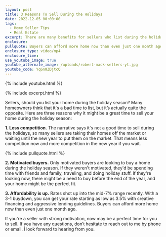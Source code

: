 ```yaml
---
layout: post
title: 3 Reasons To Sell During the Holidays
date: 2022-12-05 00:00:00
tags:
  - Home Seller Tips
  - Real Estate
excerpt: There are many benefits for sellers who list during the holiday season.
enclosure:
pullquote: Buyers can afford more home now than even just one month ago.
enclosure_type: video/mp4
enclosure_time:
use_youtube_image: true
youtube_alternate_image: /uploads/robert-mack-sellers-yt.jpg
youtube_code: YqGn0ZDjtcQ
---
```

{% include youtube.html %}

{% include excerpt.html %}

Sellers, should you list your home during the holiday season? Many homeowners think that it's a bad time to list, but it’s actually quite the opposite. Here are three reasons why it might be a great time to sell your home during the holiday season:&nbsp;

**1\. Less competition.** The narrative says it's not a good time to sell during the holidays, so many sellers are taking their homes off the market or waiting until the new year to put them on the market. That means less competition now and more competition in the new year if you wait.

{% include pullquote.html %}

**2\. Motivated buyers.** Only motivated buyers are looking to buy a home during the holiday season. If they weren't motivated, they'd be spending time with friends and family, traveling, and doing holiday stuff. If they're looking now, there might be a need to buy before the end of the year, and your home might be the perfect fit.

**3\. Affordability is up.** Rates shot up into the mid-7% range recently. With a 3-1 buydown, you can get your rate starting as low as 3.5% with creative financing and aggressive lending guidelines. Buyers can afford more home now than even just one month ago.

If you're a seller with strong motivation, now may be a perfect time for you to sell. If you have any questions, don’t hesitate to reach out to me by phone or email. I look forward to hearing from you.